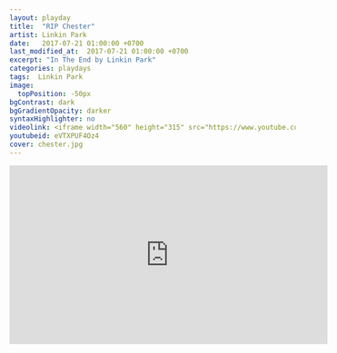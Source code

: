 ```yaml
---
layout: playday
title:  "RIP Chester"
artist: Linkin Park
date:   2017-07-21 01:00:00 +0700
last_modified_at:  2017-07-21 01:00:00 +0700
excerpt: "In The End by Linkin Park"
categories: playdays
tags:  Linkin Park
image:
  topPosition: -50px
bgContrast: dark
bgGradientOpacity: darker
syntaxHighlighter: no
videolink: <iframe width="560" height="315" src="https://www.youtube.com/embed/eVTXPUF4Oz4" frameborder="0" allowfullscreen></iframe>
youtubeid: eVTXPUF4Oz4
cover: chester.jpg
---
```


<iframe width="560" height="315" src="https://www.youtube.com/embed/eVTXPUF4Oz4" frameborder="0" allowfullscreen></iframe>